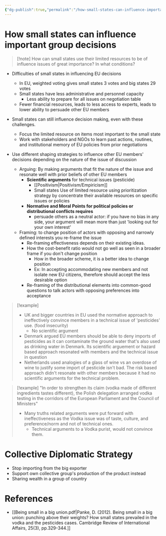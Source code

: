 ```yaml
---
{"dg-publish":true,"permalink":"/how-small-states-can-influence-important-group-decisions/","title":"How small states can influence important group decisions"}
---
```


# How small states can influence important group decisions

>[!note] How can small states use their limited resources to be of influence issues of great importance? In what conditions?

- Difficulties of small states in influencing EU decisions
	- In EU, weighted voting gives small states 3 votes and big states 29 votes
	- Small states have less administrative and personnel capacity
		- Less ability to prepare for all issues on negotiation table
	- Fewer financial resources, leads to less access to experts, leads to lower ability to persuade other EU members

- Small states can still influence decision making, even with these challenges.
	- Focus the limited resource on items most important to the small state
	- Work with stakeholders and NGOs to learn past actions, routines, and institutional memory of EU policies from prior negotiations
- Use different shaping strategies to influence other EU members' decisions depending on the nature of the issue of discussion
	- Arguing: By making arguments that fit the nature of the issue and resonate well with prior beliefs of other EU members
		- **Scientific arguments** for technical issues (pesticide)
			- [[Positivism\|Positivism/Empiricism]]
			- Small states Use of limited resource using prioritization strategy by concentrate their available resources on specific issues or policies
		- **Normative and Moral Points for political policies or distributional conflicts requires**
			- persuade others as a neutral actor: if you have no bias in any side, your argument will mean more than just 'looking out for your own interest'
	- Framing: to change position of actors with opposing and narrowly defined interests you re-frame the issue
		- Re-framing effectiveness depends on their existing ideas.
		- How the cost-benefit ratio would not go well as seen in a broader frame if you don't change position
			- How in the broader scheme, it is a better idea to change position
			- Ex: In accepting accommodating new members and not isolate new EU citizens, therefore should accept the less desirable option
		- Re-framing of the distributional elements into common-good questions to talk actors with opposing preferences into acceptance


>[!example]
>- UK and bigger countries in EU used the normative approach to ineffectively convince members in a technical issue of 'pesticides' use. (food insecurity)
>	- No scientific argument
>- Denmark argued EU members should be able to deny imports of pesticides as it can contaminate the ground water that's also used as drinking water in Denmark. Its scientific arguement or hazard based approach resonated with members and the technical issue in question
>- Netherlands used analogies of a glass of wine vs an overdose of wine to justify some import of pesticide isn't bad. The risk based approach didn't resonate with other members because it had no scientific arguments for the technical problem.

>[!example]
>"In order to strengthen its claim (vodka made of different ingredients tastes different), the Polish delegation arranged vodka testing in the corridors of the European Parliament and the Council of Ministers"
>- Many truths related arguments were put forward with ineffectiveness as the Vodka issue was of taste, culture, and preference/norm and not of technical ones. 
>	- Technical arguments to a Vodka purist, would not convince them.


# Collective Diplomatic Strategy

- Stop importing from the big exporter
- Support own collective group's production of the product instead
- Sharing wealth in a group of country

# References

- [[Being small in a big union.pdf|Panke, D. (2012). Being small in a big union: punching above their weights? How small states prevailed in the vodka and the pesticides cases. Cambridge Review of International Affairs, 25(3), pp.329-344.]]